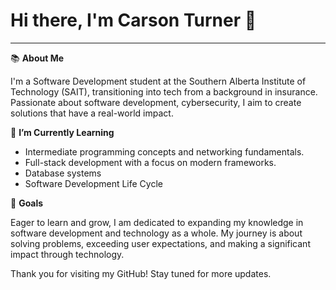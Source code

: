 # Hi there, I'm Carson Turner 👋

___


📚 **About Me**

I'm a Software Development student at the Southern Alberta Institute of Technology (SAIT), transitioning into tech from a background in insurance. Passionate about software development, cybersecurity, I aim to create solutions that have a real-world impact.

🌱 **I’m Currently Learning**

- Intermediate programming concepts and networking fundamentals.
- Full-stack development with a focus on modern frameworks.
- Database systems
- Software Development Life Cycle

🎯 **Goals**

Eager to learn and grow, I am dedicated to expanding my knowledge in software development and technology as a whole. My journey is about solving problems, exceeding user expectations, and making a significant impact through technology.

Thank you for visiting my GitHub! Stay tuned for more updates.

